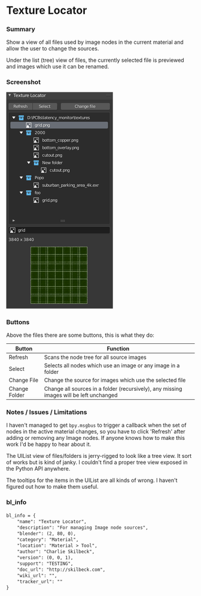 # Texture Locator

### Summary

Show a view of all files used by image nodes in the current material and allow the user to change the sources.

Under the list (tree) view of files, the currently selected file is previewed and images which use it can be renamed.

### Screenshot

![screenshot](screenshot.png)

### Buttons

Above the files there are some buttons, this is what they do:

|Button|Function|
|-|-|
|Refresh|Scans the node tree for all source images|
|Select|Selects all nodes which use an image or any image in a folder|
|Change File|Change the source for images which use the selected file|
|Change Folder|Change all sources in a folder (recursively), any missing images will be left unchanged|


### Notes / Issues / Limitations

I haven't managed to get `bpy.msgbus` to trigger a callback when the set of nodes in the active material changes, so you have to click 'Refresh' after adding or removing any Image nodes. If anyone knows how to make this work I'd be happy to hear about it.

The UIList view of files/folders is jerry-rigged to look like a tree view. It sort of works but is kind of janky. I couldn't find a proper tree view exposed in the Python API anywhere.

The tooltips for the items in the UIList are all kinds of wrong. I haven't figured out how to make them useful.

### bl_info

```
bl_info = {
    "name": "Texture Locator",
    "description": "For managing Image node sources",
    "blender": (2, 80, 0),
    "category": "Material",
    "location": "Material > Tool",
    "author": "Charlie Skilbeck",
    "version": (0, 0, 1),
    "support": "TESTING",
    "doc_url": "http://skilbeck.com",
    "wiki_url": "",
    "tracker_url": ""
}
```